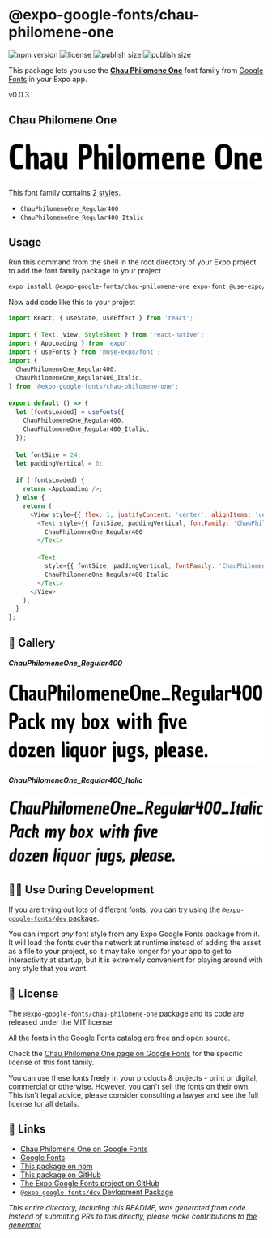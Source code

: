 # @expo-google-fonts/chau-philomene-one

![npm version](https://flat.badgen.net/npm/v/@expo-google-fonts/chau-philomene-one)
![license](https://flat.badgen.net/github/license/expo/google-fonts)
![publish size](https://flat.badgen.net/packagephobia/install/@expo-google-fonts/chau-philomene-one)
![publish size](https://flat.badgen.net/packagephobia/publish/@expo-google-fonts/chau-philomene-one)

This package lets you use the [**Chau Philomene One**](https://fonts.google.com/specimen/Chau+Philomene+One) font family from [Google Fonts](https://fonts.google.com/) in your Expo app.

v0.0.3

## Chau Philomene One

![Chau Philomene One](./font-family.png)

This font family contains [2 styles](#-gallery).

- `ChauPhilomeneOne_Regular400`
- `ChauPhilomeneOne_Regular400_Italic`

## Usage

Run this command from the shell in the root directory of your Expo project to add the font family package to your project
```sh
expo install @expo-google-fonts/chau-philomene-one expo-font @use-expo/font
```

Now add code like this to your project
```js
import React, { useState, useEffect } from 'react';

import { Text, View, StyleSheet } from 'react-native';
import { AppLoading } from 'expo';
import { useFonts } from '@use-expo/font';
import {
  ChauPhilomeneOne_Regular400,
  ChauPhilomeneOne_Regular400_Italic,
} from '@expo-google-fonts/chau-philomene-one';

export default () => {
  let [fontsLoaded] = useFonts({
    ChauPhilomeneOne_Regular400,
    ChauPhilomeneOne_Regular400_Italic,
  });

  let fontSize = 24;
  let paddingVertical = 6;

  if (!fontsLoaded) {
    return <AppLoading />;
  } else {
    return (
      <View style={{ flex: 1, justifyContent: 'center', alignItems: 'center' }}>
        <Text style={{ fontSize, paddingVertical, fontFamily: 'ChauPhilomeneOne_Regular400' }}>
          ChauPhilomeneOne_Regular400
        </Text>

        <Text
          style={{ fontSize, paddingVertical, fontFamily: 'ChauPhilomeneOne_Regular400_Italic' }}>
          ChauPhilomeneOne_Regular400_Italic
        </Text>
      </View>
    );
  }
};

```

## 🔡 Gallery

##### ChauPhilomeneOne_Regular400
![ChauPhilomeneOne_Regular400](./c44d00d1e4d0cfcf8ae3458b12571cdd000ce9df7849a29afa3dd3aadfdb6224.ttf.png)

##### ChauPhilomeneOne_Regular400_Italic
![ChauPhilomeneOne_Regular400_Italic](./5be1fbfb8c59a78422d618850745eeabe8bebc7aef35518a599c765168ad124a.ttf.png)


## 👩‍💻 Use During Development

If you are trying out lots of different fonts, you can try using the [`@expo-google-fonts/dev` package](https://github.com/expo/google-fonts/tree/master/font-packages/dev#readme).

You can import *any* font style from any Expo Google Fonts package from it. It will load the fonts
over the network at runtime instead of adding the asset as a file to your project, so it may take longer
for your app to get to interactivity at startup, but it is extremely convenient
for playing around with any style that you want.

## 📖 License

The `@expo-google-fonts/chau-philomene-one` package and its code are released under the MIT license.

All the fonts in the Google Fonts catalog are free and open source.

Check the [Chau Philomene One page on Google Fonts](https://fonts.google.com/specimen/Chau+Philomene+One) for the specific license of this font family.

You can use these fonts freely in your products & projects - print or digital, commercial or otherwise. However, you can't sell the fonts on their own. This isn't legal advice, please consider consulting a lawyer and see the full license for all details.

## 🔗 Links

- [Chau Philomene One on Google Fonts](https://fonts.google.com/specimen/Chau+Philomene+One)
- [Google Fonts](https://fonts.google.com/)
- [This package on npm](https://www.npmjs.com/package/@expo-google-fonts/chau-philomene-one)
- [This package on GitHub](https://github.com/expo/google-fonts/tree/master/font-packages/chau-philomene-one)
- [The Expo Google Fonts project on GitHub](https://github.com/expo/google-fonts)
- [`@expo-google-fonts/dev` Devlopment Package](https://github.com/expo/google-fonts/tree/master/font-packages/dev)


*This entire directory, including this README, was generated from code. Instead of submitting PRs to this directly, please make contributions to [the generator](https://github.com/expo/google-fonts/tree/master/packages/generator)*
